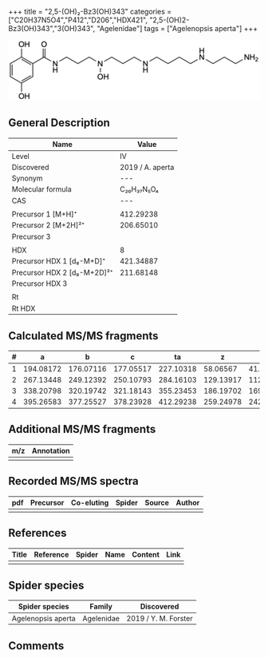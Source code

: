 +++
title = "2,5-(OH)₂-Bz3(OH)343"
categories = ["C20H37N5O4","P412","D206","HDX421",
"2,5-(OH)2-Bz3(OH)343","3(OH)343",
"Agelenidae"]
tags = ["Agelenopsis aperta"]
+++

![](/img/2-5-OH2-Bz3(OH)343.png)

## General Description

| Name                        | Value            |
|-----------------------------|------------------|
| Level                       | IV               |
| Discovered                  | 2019 / A. aperta |
| Synonym                     | ---              |
| Molecular formula           | C₂₀H₃₇N₅O₄       |
| CAS                         | ---              |
|                             |                  |
| Precursor 1 [M+H]⁺          | 412.29238        |
| Precursor 2 [M+2H]²⁺        | 206.65010        |
| Precursor 3                 |                  |
|                             |                  |
| HDX                         | 8                |
| Precursor HDX 1 [d₈-M+D]⁺   | 421.34887        |
| Precursor HDX 2 [d₈-M+2D]²⁺ | 211.68148        |
| Precursor HDX 3             |                  |
|                             |                  |
| Rt                          |                  |
| Rt HDX                      |                  |

## Calculated MS/MS fragments

| # | a         | b         | c         | ta        | z         | y         | tz        |
|---|-----------|-----------|-----------|-----------|-----------|-----------|-----------|
| 1 | 194.08172 | 176.07116 | 177.05517 | 227.10318 | 58.06567  | 41.03912  | 75.09222  |
| 2 | 267.13448 | 249.12392 | 250.10793 | 284.16103 | 129.13917 | 112.11262 | 146.16572 |
| 3 | 338.20798 | 320.19742 | 321.18143 | 355.23453 | 186.19702 | 169.17047 | 219.21848 |
| 4 | 395.26583 | 377.25527 | 378.23928 | 412.29238 | 259.24978 | 242.22323 | 276.27633 |

## Additional MS/MS fragments

| m/z       | Annotation |
|-----------|------------|
|           |            |

## Recorded MS/MS spectra

| pdf | Precursor | Co-eluting | Spider | Source | Author |
|-----|-----------|------------|--------|--------|--------|
|     |           |            |        |        |        |

## References

| Title     | Reference   | Spider    | Name   | Content  | Link |
|-----------|-------------|-----------|--------|----------|-----|
|           |             |           |        |          |     |

## Spider species

| Spider species     | Family     | Discovered           |
|--------------------|------------|----------------------|
| Agelenopsis aperta | Agelenidae | 2019 / Y. M. Forster |

## Comments